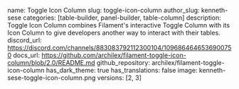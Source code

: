 name: Toggle Icon Column
slug: toggle-icon-column
author_slug: kenneth-sese
categories: [table-builder, panel-builder, table-column]
description:  Toggle Icon Column combines Filament's interactive Toggle Column with its Icon Column to give developers another way to interact with their tables.
discord_url: https://discord.com/channels/883083792112300104/1096864646536900750
docs_url: https://github.com/archilex/filament-toggle-icon-column/blob/2.0/README.md
github_repository: archilex/filament-toggle-icon-column
has_dark_theme: true
has_translations: false
image: kenneth-sese-toggle-icon-column.png
versions: [2, 3]